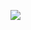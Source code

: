 <p align="left">
<img src="https://lanyard.cnrad.dev/api/837773432267604028?hideTimestamp=false&hideBadges=false&idleMessage=DEVELOPER%20FULL-STACK%20AND%20CYBERSECURITY%20ENTHUSIAST"/>
</p>
